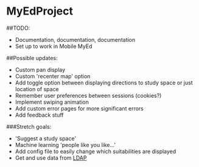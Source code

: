 # MyEdProject

##TODO:

- Documentation, documentation, documentation
- Set up to work in Mobile MyEd

##Possible updates:

- Custom pan display
- Custom 'recenter map' option
- Add toggle option between displaying directions to study space or just location of space
- Remember user preferences between sessions (cookies?)
- Implement swiping animation
- Add custom error pages for more significant errors
- Add feedback stuff

###Stretch goals:
- 'Suggest a study space'
- Machine learning 'people like you like...'
- Add config file to easily change which suitabilities are displayed
- Get and use data from [LDAP](https://www.wiki.ed.ac.uk/display/AuthService/Basics)

